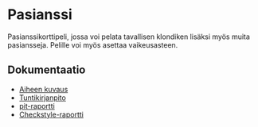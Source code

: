 # Pasianssi

Pasianssikorttipeli, jossa voi pelata tavallisen klondiken lisäksi myös muita pasiansseja. Pelille voi myös asettaa vaikeusasteen.

## Dokumentaatio

* [Aiheen kuvaus](dokumentaatio/aiheenKuvausJaRakenne.md)
* [Tuntikirjanpito](dokumentaatio/tuntikirjanpito.md)
* [pit-raportti](dokumentaatio/pit/201605251415)
* [Checkstyle-raportti](dokumentaatio/site)
